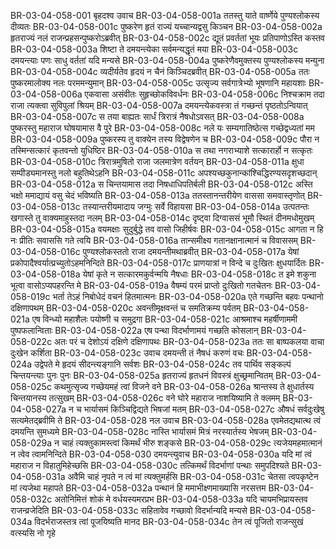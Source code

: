 BR-03-04-058-001	बृहदश्व उवाच
BR-03-04-058-001a	ततस्तु याते वार्ष्णेये पुण्यश्लोकस्य दीव्यतः
BR-03-04-058-001c	पुष्करेण हृतं राज्यं यच्चान्यद्वसु किञ्चन
BR-03-04-058-002a	हृतराज्यं नलं राजन्प्रहसन्पुष्करोऽब्रवीत्
BR-03-04-058-002c	द्यूतं प्रवर्ततां भूयः प्रतिपाणोऽस्ति कस्तव
BR-03-04-058-003a	शिष्टा ते दमयन्त्येका सर्वमन्यद्धृतं मया
BR-03-04-058-003c	दमयन्त्याः पणः साधु वर्ततां यदि मन्यसे
BR-03-04-058-004a	पुष्करेणैवमुक्तस्य पुण्यश्लोकस्य मन्युना
BR-03-04-058-004c	व्यदीर्यतेव हृदयं न चैनं किञ्चिदब्रवीत्
BR-03-04-058-005a	ततः पुष्करमालोक्य नलः परममन्युमान्
BR-03-04-058-005c	उत्सृज्य सर्वगात्रेभ्यो भूषणानि महायशाः
BR-03-04-058-006a	एकवासा असंवीतः सुहृच्छोकविवर्धनः
BR-03-04-058-006c	निश्चक्राम तदा राजा त्यक्त्वा सुविपुलां श्रियम्
BR-03-04-058-007a	दमयन्त्येकवस्त्रा तं गच्छन्तं पृष्ठतोऽन्वियात्
BR-03-04-058-007c	स तया बाह्यतः सार्धं त्रिरात्रं नैषधोऽवसत्
BR-03-04-058-008a	पुष्करस्तु महाराज घोषयामास वै पुरे
BR-03-04-058-008c	नले यः सम्यगातिष्ठेत्स गच्छेद्वध्यतां मम
BR-03-04-058-009a	पुष्करस्य तु वाक्येन तस्य विद्वेषणेन च
BR-03-04-058-009c	पौरा न तस्मिन्सत्कारं कृतवन्तो युधिष्ठिर
BR-03-04-058-010a	स तथा नगराभ्याशे सत्कारार्हो न सत्कृतः
BR-03-04-058-010c	त्रिरात्रमुषितो राजा जलमात्रेण वर्तयन्
BR-03-04-058-011a	क्षुधा सम्पीड्यमानस्तु नलो बहुतिथेऽहनि
BR-03-04-058-011c	अपश्यच्छकुनान्कांश्चिद्धिरण्यसदृशच्छदान्
BR-03-04-058-012a	स चिन्तयामास तदा निषधाधिपतिर्बली
BR-03-04-058-012c	अस्ति भक्षो ममाद्यायं वसु चेदं भविष्यति
BR-03-04-058-013a	ततस्तानन्तरीयेण वाससा समवास्तृणोत्
BR-03-04-058-013c	तस्यान्तरीयमादाय जग्मुः सर्वे विहायसा
BR-03-04-058-014a	उत्पतन्तः खगास्ते तु वाक्यमाहुस्तदा नलम्
BR-03-04-058-014c	दृष्ट्वा दिग्वाससं भूमौ स्थितं दीनमधोमुखम्
BR-03-04-058-015a	वयमक्षाः सुदुर्बुद्धे तव वासो जिहीर्षवः
BR-03-04-058-015c	आगता न हि नः प्रीतिः सवाससि गते त्वयि
BR-03-04-058-016a	तान्समीक्ष्य गतानक्षानात्मानं च विवाससम्
BR-03-04-058-016c	पुण्यश्लोकस्ततो राजा दमयन्तीमथाब्रवीत्
BR-03-04-058-017a	येषां प्रकोपादैश्वर्यात्प्रच्युतोऽहमनिन्दिते
BR-03-04-058-017c	प्राणयात्रां न विन्दे च दुःखितः क्षुधयार्दितः
BR-03-04-058-018a	येषां कृते न सत्कारमकुर्वन्मयि नैषधाः
BR-03-04-058-018c	त इमे शकुना भूत्वा वासोऽप्यपहरन्ति मे
BR-03-04-058-019a	वैषम्यं परमं प्राप्तो दुःखितो गतचेतनः
BR-03-04-058-019c	भर्ता तेऽहं निबोधेदं वचनं हितमात्मनः
BR-03-04-058-020a	एते गच्छन्ति बहवः पन्थानो दक्षिणापथम्
BR-03-04-058-020c	अवन्तीमृक्षवन्तं च समतिक्रम्य पर्वतम्
BR-03-04-058-021a	एष विन्ध्यो महाशैलः पयोष्णी च समुद्रगा
BR-03-04-058-021c	आश्रमाश्च महर्षीणाममी पुष्पफलान्विताः
BR-03-04-058-022a	एष पन्था विदर्भाणामयं गच्छति कोसलान्
BR-03-04-058-022c	अतः परं च देशोऽयं दक्षिणे दक्षिणापथः
BR-03-04-058-023a	ततः सा बाष्पकलया वाचा दुःखेन कर्शिता
BR-03-04-058-023c	उवाच दमयन्ती तं नैषधं करुणं वचः
BR-03-04-058-024a	उद्वेपते मे हृदयं सीदन्त्यङ्गानि सर्वशः
BR-03-04-058-024c	तव पार्थिव सङ्कल्पं चिन्तयन्त्याः पुनः पुनः
BR-03-04-058-025a	हृतराज्यं हृतधनं विवस्त्रं क्षुच्छ्रमान्वितम्
BR-03-04-058-025c	कथमुत्सृज्य गच्छेयमहं त्वां विजने वने
BR-03-04-058-026a	श्रान्तस्य ते क्षुधार्तस्य चिन्तयानस्य तत्सुखम्
BR-03-04-058-026c	वने घोरे महाराज नाशयिष्यामि ते क्लमम्
BR-03-04-058-027a	न च भार्यासमं किञ्चिद्विद्यते भिषजां मतम्
BR-03-04-058-027c	औषधं सर्वदुःखेषु सत्यमेतद्ब्रवीमि ते
BR-03-04-058-028	नल उवाच
BR-03-04-058-028a	एवमेतद्यथात्थ त्वं दमयन्ति सुमध्यमे
BR-03-04-058-028c	नास्ति भार्यासमं मित्रं नरस्यार्तस्य भेषजम्
BR-03-04-058-029a	न चाहं त्यक्तुकामस्त्वां किमर्थं भीरु शङ्कसे
BR-03-04-058-029c	त्यजेयमहमात्मानं न त्वेव त्वामनिन्दिते
BR-03-04-058-030	दमयन्त्युवाच
BR-03-04-058-030a	यदि मां त्वं महाराज न विहातुमिहेच्छसि
BR-03-04-058-030c	तत्किमर्थं विदर्भाणां पन्थाः समुपदिश्यते
BR-03-04-058-031a	अवैमि चाहं नृपते न त्वं मां त्यक्तुमर्हसि
BR-03-04-058-031c	चेतसा त्वपकृष्टेन मां त्यजेथा महापते
BR-03-04-058-032a	पन्थानं हि ममाभीक्ष्णमाख्यासि नरसत्तम
BR-03-04-058-032c	अतोनिमित्तं शोकं मे वर्धयस्यमरप्रभ
BR-03-04-058-033a	यदि चायमभिप्रायस्तव राजन्व्रजेदिति
BR-03-04-058-033c	सहितावेव गच्छावो विदर्भान्यदि मन्यसे
BR-03-04-058-034a	विदर्भराजस्तत्र त्वां पूजयिष्यति मानद
BR-03-04-058-034c	तेन त्वं पूजितो राजन्सुखं वत्स्यसि नो गृहे
